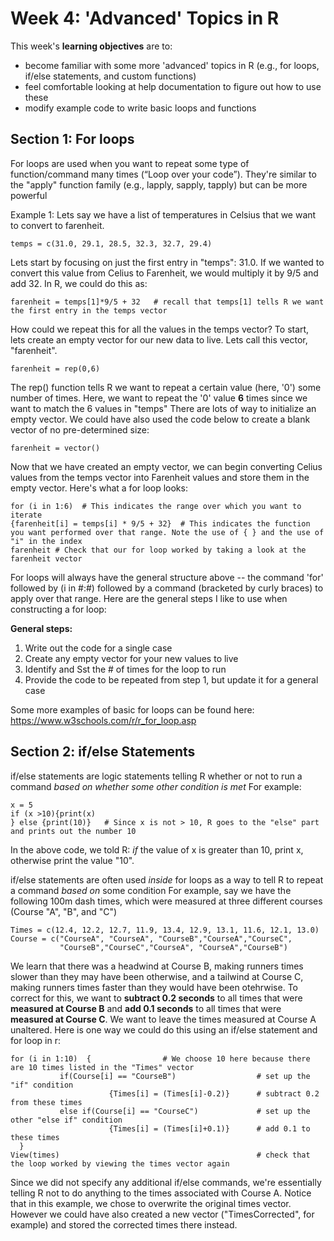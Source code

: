 # Week 4: 'Advanced' Topics in R #

This week's **learning objectives** are to:

- become familiar with some more 'advanced' topics in R (e.g., for loops, if/else statements, and custom functions)
- feel comfortable looking at help documentation to figure out how to use these
- modify example code to write basic loops and functions

## Section 1: For loops ##

For loops are used when you want to repeat some type of function/command many times (“Loop over your code”). They're similar to the "apply" function family (e.g., lapply, sapply, tapply) but can be more powerful

Example 1: Lets say we have a list of temperatures in Celsius that we want to convert to farenheit.
```
temps = c(31.0, 29.1, 28.5, 32.3, 32.7, 29.4) 
```
Lets start by focusing on just the first entry in "temps": 31.0. If we wanted to convert this value from Celius to Farenheit, we would multiply it by 9/5 and add 32.
In R, we could do this as:
```
farenheit = temps[1]*9/5 + 32   # recall that temps[1] tells R we want the first entry in the temps vector
```

How could we repeat this for all the values in the temps vector?
To start, lets create an empty vector for our new data to live. Lets call this vector, "farenheit".
```
farenheit = rep(0,6) 
```
The rep() function tells R we want to repeat a certain value (here, '0') some number of times. Here, we want to repeat the '0' value **6** times since we want to match the 6 values in "temps"
There are lots of way to initialize an empty vector. We could have also used the code below to create a blank vector of no pre-determined size:
```
farenheit = vector() 
```

Now that we have created an empty vector, we can begin converting Celius values from the temps vector into Farenheit values and store them in the empty vector.
Here's what a for loop looks:
```
for (i in 1:6)  # This indicates the range over which you want to iterate
{farenheit[i] = temps[i] * 9/5 + 32}  # This indicates the function you want performed over that range. Note the use of { } and the use of "i" in the index
farenheit # Check that our for loop worked by taking a look at the farenheit vector 
```
For loops will always have the general structure above -- the command 'for' followed by (i in #:#) followed by a command (bracketed by curly braces) to apply over that range. Here are the general steps I like to use when constructing a for loop:

**General steps:**
1) Write out the code for a single case
2) Create any empty vector for your new values to live
3) Identify and Sst the # of times for the loop to run
4) Provide the code to be repeated from step 1, but update it for a general case

Some more examples of basic for loops can be found here: https://www.w3schools.com/r/r_for_loop.asp


## Section 2: if/else Statements ##

if/else statements are logic statements telling R whether or not to run a command *based on whether some other condition is met*
For example:
```
x = 5
if (x >10){print(x)
} else {print(10)}   # Since x is not > 10, R goes to the "else" part and prints out the number 10
```
In the above code, we told R: *if* the value of x is greater than 10, print x, otherwise print the value "10".

if/else statements are often used *inside* for loops as a way to tell R to repeat a command *based on* some condition
For example, say we have the following 100m dash times, which were measured at three different courses (Course "A", "B", and "C")
```
Times = c(12.4, 12.2, 12.7, 11.9, 13.4, 12.9, 13.1, 11.6, 12.1, 13.0)
Course = c("CourseA", "CourseA", "CourseB","CourseA","CourseC",
           "CourseB","CourseC","CourseA", "CourseA","CourseB")
```
We learn that there was a headwind at Course B, making runners times slower than they may have been otherwise, and a tailwind at Course C, making runners times faster than they would have been otehrwise. To correct for this, we want to **subtract 0.2 seconds** to all times that were **measured at Course B** and **add 0.1 seconds** to all times that were **measured at Course C**. We want to leave the times measured at Course A unaltered.
Here is one way we could do this using an if/else statement and for loop in r:
```
for (i in 1:10)  {                # We choose 10 here because there are 10 times listed in the "Times" vector
           if(Course[i] == "CourseB")                  # set up the "if" condition
                      {Times[i] = (Times[i]-0.2)}      # subtract 0.2 from these times
           else if(Course[i] == "CourseC")             # set up the other "else if" condition     
                      {Times[i] = (Times[i]+0.1)}      # add 0.1 to these times
  }   
View(times)                                            # check that the loop worked by viewing the times vector again
```
Since we did not specify any additional if/else commands, we're essentially telling R not to do anything to the times associated with Course A. Notice that in this example, we chose to overwrite the original times vector. However we could have also created a new vector ("TimesCorrected", for example) and stored the corrected times there instead.




